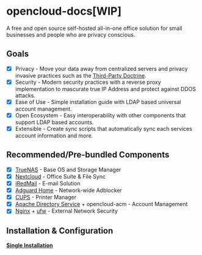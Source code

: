 # opencloud-docs[WIP]
A free and open source self-hosted all-in-one office solution for small businesses and people who are privacy conscious.
## Goals
- [X] Privacy - Move your data away from centralized servers and privacy invasive practices such as the [Third-Party Doctrine](https://en.wikipedia.org/wiki/Third-party_doctrine).
- [X] Security - Modern security practices with a reverse proxy implementation to mascurate true IP Address and protect against DDOS attacks.
- [X] Ease of Use - Simple installation guide with LDAP based universal account management. 
- [X] Open Ecosystem - Easy interoperability with other components that support LDAP based accounts.
- [X] Extensible - Create sync scripts that automatically sync each services account information and more.

## Recommended/Pre-bundled Components
- [X] [TrueNAS](https://www.truenas.com/) - Base OS and Storage Manager
- [X] [Nextcloud](https://nextcloud.com/) - Office Suite & File Sync
- [X] [iRedMail](https://iredmail.org/) - E-mail Solution
- [X] [Adguard Home](https://adguard.com/en/adguard-home/overview.html) - Network-wide Adblocker
- [X] [CUPS](https://www.cups.org/) - Printer Manager
- [X] [Apache Directory Service](https://directory.apache.org/) + opencloud-acm - Account Management
- [X] [Nginx](https://www.nginx.com/) + [ufw](https://help.ubuntu.com/community/UFW) - External Network Security

## Installation & Configuration

**[Single Installation](https://github.com/saandre15/opencloud-docs/blob/main/docs/single-install/setup-guide.md)**


